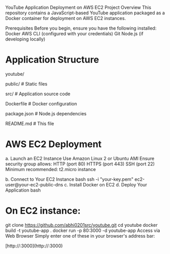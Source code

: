 YouTube Application Deployment on AWS EC2
Project Overview
This repository contains a JavaScript-based YouTube application packaged as a Docker container for deployment on AWS EC2 instances.

Prerequisites
Before you begin, ensure you have the following installed:
Docker
AWS CLI (configured with your credentials)
Git
Node.js (if developing locally)

# Application Structure
youtube/

public/          # Static files

src/             # Application source code

Dockerfile       # Docker configuration

package.json     # Node.js dependencies

README.md        # This file

# AWS EC2 Deployment
a. Launch an EC2 Instance
Use Amazon Linux 2 or Ubuntu AMI
Ensure security group allows:
HTTP (port 80)
HTTPS (port 443)
SSH (port 22)
Minimum recommended: t2.micro instance

b. Connect to Your EC2 Instance
bash
ssh -i "your-key.pem" ec2-user@your-ec2-public-dns
c. Install Docker on EC2
d. Deploy Your Application
bash
# On EC2 instance:
git clone https://github.com/abhi0201src/youtube.git
cd youtube
docker build -t youtube-app .
docker run -p 80:3000 -d youtube-app
 Access via Web Browser
Simply enter one of these in your browser's address bar:

[http://<your public ip>:3000](http://<your public ip>:3000)
